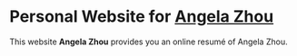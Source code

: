 # Personal Website for [Angela Zhou](https://github.com/aftunivz/angela-cv)

This website  **Angela Zhou** provides you an online resumé of Angela Zhou.

<!--
[![Analytics](https://ga-beacon.appspot.com/UA-78646709-2/academic-kickstart/readme?pixel)](https://github.com/igrigorik/ga-beacon)
-->

